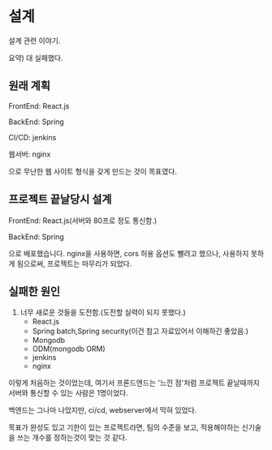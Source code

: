 # 설계

설계 관련 이야기.

요약) 대 실패했다.



## 원래 계획

FrontEnd: React.js

BackEnd: Spring

CI/CD: jenkins

웹서버: nginx

으로 무난한 웹 사이트 형식을 갖게 만드는 것이 목표였다.



## 프로젝트 끝날당시 설계

FrontEnd: React.js(서버와 80프로 정도 통신함.)

BackEnd: Spring

으로 배포했습니다.  nginx을 사용하면, cors 허용 옵션도 뺄려고 했으나, 사용하지 못하게 됨으로써, 프로젝트는 마무리가 되었다.





## 실패한 원인

1. 너무 새로운 것들을 도전함.(도전할 실력이 되지 못했다.)
   - React.js
   - Spring batch,Spring security(이건 참고 자료있어서 이해하긴 좋았음.)
   - Mongodb
   - ODM(mongodb ORM)
   - jenkins
   - nginx

이렇게 처음하는 것이었는데, 여기서 프론드엔드는 '느낀 점'처럼 프로젝트 끝날때까지 서버와 통신할 수 있는 사람은 1명이었다.

백엔드는 그나마 나았지만,  ci/cd, webserver에서 막혀 있었다. 

목표가 완성도 있고 기한이 있는 프로젝트라면, 팀의 수준을 보고, 적용해야하는 신기술을 쓰는 개수를 정하는것이 맞는 것 같다.



 

 

